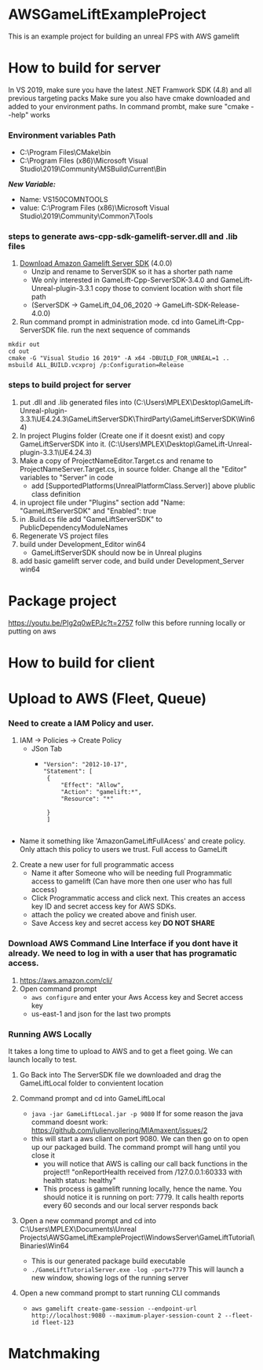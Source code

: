 # AWSGameLiftExampleProject

This is an example project for building an unreal FPS with AWS gamelift


# How to build for server

In VS 2019, make sure you have the latest .NET Framwork SDK (4.8) and all previous targeting packs
Make sure you also have cmake downloaded and added to your environment paths. In command prombt, make sure "cmake --help" works

### Environment variables Path
- C:\Program Files\CMake\bin
- C:\Program Files (x86)\Microsoft Visual Studio\2019\Community\MSBuild\Current\Bin

***New Variable:***
- Name: VS150COMNTOOLS
- value: C:\Program Files (x86)\Microsoft Visual Studio\2019\Community\Common7\Tools

### steps to generate aws-cpp-sdk-gamelift-server.dll and .lib files
1. [Download Amazon Gamelift Server SDK](https://aws.amazon.com/gamelift/getting-started/) (4.0.0) 
   - Unzip and rename to ServerSDK so it has a shorter path name
   - We only interested in GameLift-Cpp-ServerSDK-3.4.0 and GameLift-Unreal-plugin-3.3.1 copy those to convient location with short file path
   - (ServerSDK -> GameLift_04_06_2020 -> GameLift-SDK-Release-4.0.0)
2. Run command prompt in administration mode.  cd into GameLift-Cpp-ServerSDK file. run the next sequence of commands
```
mkdir out
cd out
cmake -G "Visual Studio 16 2019" -A x64 -DBUILD_FOR_UNREAL=1 ..
msbuild ALL_BUILD.vcxproj /p:Configuration=Release
```

### steps to build project for server
1. put .dll and .lib generated files into (C:\Users\MPLEX\Desktop\GameLift-Unreal-plugin-3.3.1\UE4.24.3\GameLiftServerSDK\ThirdParty\GameLiftServerSDK\Win64)
2. In project Plugins folder (Create one if it doesnt exist) and copy GameLiftServerSDK into it. (C:\Users\MPLEX\Desktop\GameLift-Unreal-plugin-3.3.1\UE4.24.3)
3. Make a copy of ProjectNameEditor.Target.cs and rename to ProjectNameServer.Target.cs, in source folder. Change all the "Editor" variables to "Server" in code
   - add [SupportedPlatforms(UnrealPlatformClass.Server)] above plublic class definition
4. in uproject file under "Plugins" section add "Name: "GameLiftServerSDK" and "Enabled": true
5. in .Build.cs file add "GameLiftServerSDK" to PublicDependencyModuleNames 
6. Regenerate VS project files
7. build under Development_Editor win64
   - GameLiftServerSDK should now be in Unreal plugins
8. add basic gamelift server code, and build under Development_Server win64

# Package project
https://youtu.be/PIg2q0wEPJc?t=2757
follw this before running locally or putting on aws

# How to build for client


# Upload to AWS (Fleet, Queue) 


### Need to create a IAM Policy and user. 
1. IAM -> Policies -> Create Policy
   - JSon Tab
     - ``` 
       "Version": "2012-10-17",
       "Statement": [
        {
            "Effect": "Allow",
            "Action": "gamelift:*",
            "Resource": "*"
            
        }
        ]
     ``` 
  - Name it something like 'AmazonGameLiftFullAcess' and create policy. Only attach this policy to users we trust. Full access to GameLift 

2. Create a new user for full programmatic access
   - Name it after Someone who will be needing full Programmatic access to gamelift (Can have more then one user who has full access)
   - Click Programmatic access and click next. This creates an access key ID and secret access key for AWS SDKs. 
   - attach the policy we created above and finish user. 
   - Save Access key and secret access key **DO NOT SHARE** 


### Download AWS Command Line Interface if you dont have it already. We need to log in with a user that has programatic access. 
1. https://aws.amazon.com/cli/ 
2. Open command prompt 
   - `aws configure` and enter your Aws Access key and Secret access key 
   - us-east-1 and json for the last two prompts

### Running AWS Locally 
It takes a long time to upload to AWS and to get a fleet going. We can launch locally to test.

1. Go Back into The ServerSDK file we downloaded and drag the GameLiftLocal folder to convientent location
2. Command prompt and cd into GameLiftLocal
   - ` java -jar GameLiftLocal.jar -p 9080 ` If for some reason the java command doesnt work: https://github.com/julienvollering/MIAmaxent/issues/2
   - this will start a aws cliant on port 9080. We can then go on to open up our packaged build. The command prompt will hang until you close it
     - you will notice that AWS is calling our call back functions in the project!! "onReportHealth received from /127.0.0.1:60333 with health status: healthy"
     - This process is gamelift running locally, hence the name. You should notice it is running on port: 7779. It calls health reports every 60 seconds and our local server responds back
3. Open a new command prompt and cd into C:\Users\MPLEX\Documents\Unreal Projects\AWSGameLiftExampleProject\WindowsServer\GameLiftTutorial\Binaries\Win64
   - This is our generated package build executable
   - ` ./GameLiftTutorialServer.exe -log -port=7779 ` This will launch a new window, showing logs of the running server
     
4. Open a new command prompt to start running CLI commands
   - ` aws gamelift create-game-session --endpoint-url http://localhost:9080 --maximum-player-session-count 2 --fleet-id fleet-123 `


# Matchmaking 
